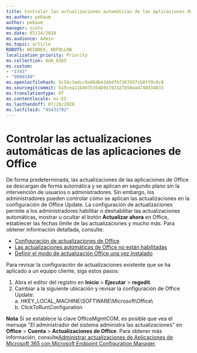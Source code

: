 ```yaml
---
title: Controlar las actualizaciones automáticas de las aplicaciones de Office
ms.author: pebaum
author: pebaum
manager: scotv
ms.date: 07/24/2020
ms.audience: Admin
ms.topic: article
ROBOTS: NOINDEX, NOFOLLOW
localization_priority: Priority
ms.collection: Adm_O365
ms.custom:
- "1743"
- "9000140"
ms.openlocfilehash: 5c56c3adcc9a06db43d4df6f367657cb8ff0c8c8
ms.sourcegitcommit: b10cea11b4975354b91193327b58aa4740d34833
ms.translationtype: HT
ms.contentlocale: es-ES
ms.lasthandoff: 07/28/2020
ms.locfileid: "45431792"
---
```

# <a name="control-automatic-updates-for-office-apps"></a>Controlar las actualizaciones automáticas de las aplicaciones de Office

De forma predeterminada, las actualizaciones de las aplicaciones de Office se descargan de forma automática y se aplican en segundo plano sin la intervención de usuarios o administradores. Sin embargo, los administradores pueden controlar cómo se aplican las actualizaciones en la configuración de Office Update. La configuración de actualizaciones permite a los administradores habilitar o deshabilitar las actualizaciones automáticas, mostrar u ocultar el botón **Actualizar ahora** en Office, establecer las fechas límite de las actualizaciones y mucho más. Para obtener información detallada, consulte:

- [Configuración de actualizaciones de Office](https://docs.microsoft.com/deployoffice/configure-update-settings-for-office-365-proplus)  
- [Las actualizaciones automáticas de Office no están habilitadas](https://support.microsoft.com/help/2753538/automatic-updating-for-office-2013-and-office-2016-click-to-run-is-not)  
- [Definir el modo de actualización Office una vez instalado](https://docs.microsoft.com/deployoffice/configuration-options-for-the-office-2016-deployment-tool#updates-element)

Para revisar la configuración de actualizaciones existente que se ha aplicado a un equipo cliente, siga estos pasos:

1. Abra el editor del registro en **Inicio** > **Ejecutar** > **regedit**.
2. Cambiar a la siguiente ubicación y revisar la configuración de Office Update:  
    a. HKEY_LOCAL_MACHINE\SOFTWARE\Microsoft\Office\  
    b. ClickToRun\Configuration

**Nota**  Si se establece la clave OfficeMgmtCOM, es posible que vea el mensaje "El administrador del sistema administra las actualizaciones" en **Office** > **Cuenta** > **Actualizaciones de Office**. Para obtener más información, consulte[Administrar actualizaciones de Aplicaciones de Microsoft 365 con Microsoft Endpoint Configuration Manager](https://docs.microsoft.com/deployoffice/manage-updates-to-office-365-proplus-with-system-center-configuration-manager#method-1-use-office-deployment-tool-to-enable-office-365-clients-to-receive-updates-from-configuration-manager).  